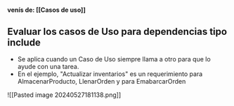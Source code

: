 #### venís de: [[Casos de uso]]


## Evaluar los casos de Uso para dependencias tipo include

- Se aplica cuando un Caso de Uso siempre llama a otro para que lo ayude con una tarea.
- En el ejemplo, "Actualizar inventarios" es un requerimiento para AlmacenarProducto, LlenarOrden y para EmabarcarOrden

![[Pasted image 20240527181138.png]]
